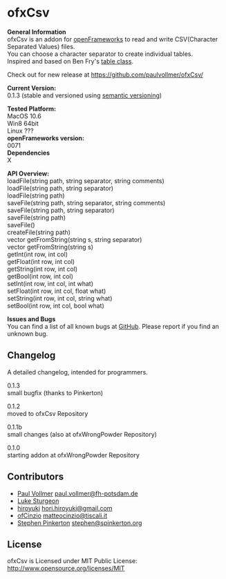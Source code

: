 # ofxCsv


**General Information**  
ofxCsv is an addon for [openFrameworks](http://www.openframeworks.cc/) to read and write CSV(Character Separated Values) files.  
You can choose a character separator to create individual tables.  
Inspired and based on Ben Fry's [table class](http://benfry.com/writing/map/Table.pde).  
  
Check out for new release at https://github.com/paulvollmer/ofxCsv/  

**Current Version:**  
0.1.3 (stable and versioned using [semantic versioning](http://semver.org/))  
  
**Tested Platform:**  
MacOS 10.6   
Win8 64bit  
Linux ???  
**openFrameworks version:**  
0071  
**Dependencies**  
X  

**API Overview:**  
loadFile(string path, string separator, string comments)  
loadFile(string path, string separator)  
loadFile(string path)  
saveFile(string path, string separator, string comments)  
saveFile(string path, string separator)  
saveFile(string path)  
saveFile()  
createFile(string path)  
vector<string> getFromString(string s, string separator)  
vector<string> getFromString(string s)  
getInt(int row, int col)  
getFloat(int row, int col)  
getString(int row, int col)  
getBool(int row, int col)  
setInt(int row, int col, int what)  
setFloat(int row, int col, float what)  
setString(int row, int col, string what)  
setBool(int row, int col, bool what)  

**Issues and Bugs**  
You can find a list of all known bugs at [GitHub](https://github.com/paulvollmer/ofxCsv/issues). Please report if you find an unknown bug.  


## Changelog  

A detailed changelog, intended for programmers.  
  
0.1.3  
small bugfix  (thanks to Pinkerton)  
  
0.1.2    
moved to ofxCsv Repository  

0.1.1b  
small changes (also at ofxWrongPowder Repository)

0.1.0  
starting addon at ofxWrongPowder Repository


## Contributors

- [Paul Vollmer](http://www.github.com/paulvollmer) paul.vollmer@fh-potsdam.de
- [Luke Sturgeon](http://lukesturgeon.co.uk)
- [hiroyuki](https://github.com/hiroyuki) hori.hiroyuki@gmail.com
- [ofCinzio](https://github.com/ofCinzio) matteocinzio@tiscali.it
- [Stephen Pinkerton](https://github.com/Pinkerton) stephen@spinkerton.org


## License 

ofxCsv is Licensed under MIT Public License: http://www.opensource.org/licenses/MIT  
